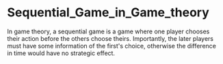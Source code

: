 # Sequential_Game_in_Game_theory
In game theory, a sequential game is a game where one player chooses their action before the others choose theirs. Importantly, the later players must have some information of the first's choice, otherwise the difference in time would have no strategic effect.
